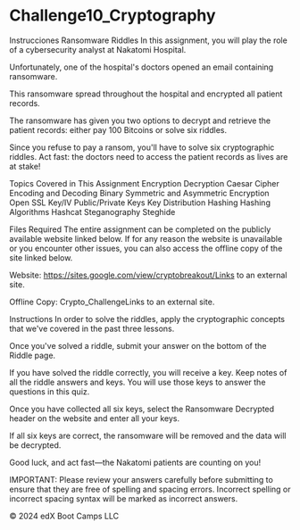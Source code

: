 # Challenge10_Cryptography
Instrucciones
Ransomware Riddles
In this assignment, you will play the role of a cybersecurity analyst at Nakatomi Hospital.

Unfortunately, one of the hospital's doctors opened an email containing ransomware.

This ransomware spread throughout the hospital and encrypted all patient records.

The ransomware has given you two options to decrypt and retrieve the patient records: either pay 100 Bitcoins or solve six riddles.

Since you refuse to pay a ransom, you'll have to solve six cryptographic riddles. Act fast: the doctors need to access the patient records as lives are at stake!

Topics Covered in This Assignment
Encryption
Decryption
Caesar Cipher
Encoding and Decoding
Binary
Symmetric and Asymmetric Encryption
Open SSL
Key/IV
Public/Private Keys
Key Distribution
Hashing
Hashing Algorithms
Hashcat
Steganography
Steghide

Files Required
The entire assignment can be completed on the publicly available website linked below. If for any reason the website is unavailable or you encounter other issues, you can also access the offline copy of the site linked below.

Website: https://sites.google.com/view/cryptobreakout/Links to an external site.

Offline Copy: Crypto_ChallengeLinks to an external site.

Instructions
In order to solve the riddles, apply the cryptographic concepts that we've covered in the past three lessons.

Once you've solved a riddle, submit your answer on the bottom of the Riddle page.

If you have solved the riddle correctly, you will receive a key. Keep notes of all the riddle answers and keys. You will use those keys to answer the questions in this quiz.

Once you have collected all six keys, select the Ransomware Decrypted header on the website and enter all your keys.

If all six keys are correct, the ransomware will be removed and the data will be decrypted.

Good luck, and act fast—the Nakatomi patients are counting on you!

IMPORTANT: Please review your answers carefully before submitting to ensure that they are free of spelling and spacing errors. Incorrect spelling or incorrect spacing syntax will be marked as incorrect answers.

© 2024 edX Boot Camps LLC
